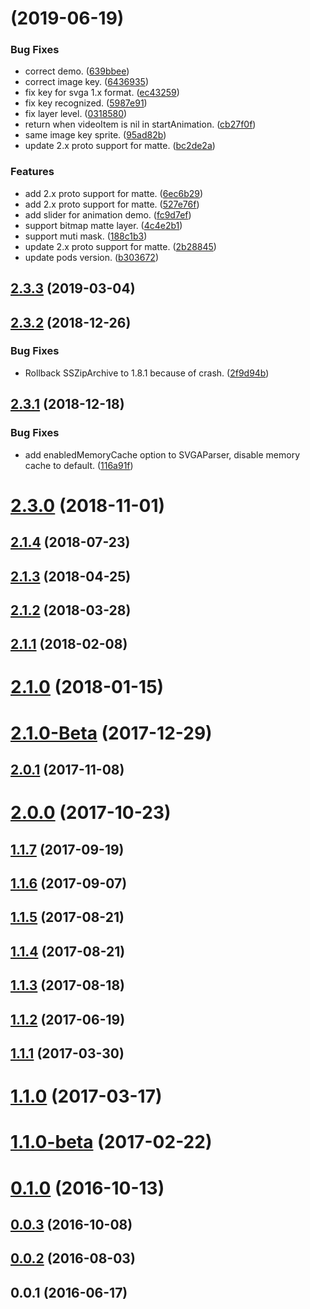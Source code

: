 #  (2019-06-19)


### Bug Fixes

* correct demo. ([639bbee](https://github.com/yyued/SVGAPlayer-iOS/commit/639bbee))
* correct image key. ([6436935](https://github.com/yyued/SVGAPlayer-iOS/commit/6436935))
* fix key for svga 1.x format. ([ec43259](https://github.com/yyued/SVGAPlayer-iOS/commit/ec43259))
* fix key recognized. ([5987e91](https://github.com/yyued/SVGAPlayer-iOS/commit/5987e91))
* fix layer level. ([0318580](https://github.com/yyued/SVGAPlayer-iOS/commit/0318580))
* return when videoItem is nil in startAnimation. ([cb27f0f](https://github.com/yyued/SVGAPlayer-iOS/commit/cb27f0f))
* same image key sprite. ([95ad82b](https://github.com/yyued/SVGAPlayer-iOS/commit/95ad82b))
* update 2.x proto support for matte. ([bc2de2a](https://github.com/yyued/SVGAPlayer-iOS/commit/bc2de2a))


### Features

* add 2.x proto support for matte. ([6ec6b29](https://github.com/yyued/SVGAPlayer-iOS/commit/6ec6b29))
* add 2.x proto support for matte. ([527e76f](https://github.com/yyued/SVGAPlayer-iOS/commit/527e76f))
* add slider for animation demo. ([fc9d7ef](https://github.com/yyued/SVGAPlayer-iOS/commit/fc9d7ef))
* support bitmap matte layer. ([4c4e2b1](https://github.com/yyued/SVGAPlayer-iOS/commit/4c4e2b1))
* support muti mask. ([188c1b3](https://github.com/yyued/SVGAPlayer-iOS/commit/188c1b3))
* update 2.x proto support for matte. ([2b28845](https://github.com/yyued/SVGAPlayer-iOS/commit/2b28845))
* update pods version. ([b303672](https://github.com/yyued/SVGAPlayer-iOS/commit/b303672))



## [2.3.3](https://github.com/yyued/SVGAPlayer-iOS/compare/2.3.2...2.3.3) (2019-03-04)



## [2.3.2](https://github.com/yyued/SVGAPlayer-iOS/compare/2.3.1...2.3.2) (2018-12-26)


### Bug Fixes

* Rollback SSZipArchive to 1.8.1 because of crash. ([2f9d94b](https://github.com/yyued/SVGAPlayer-iOS/commit/2f9d94b))



## [2.3.1](https://github.com/yyued/SVGAPlayer-iOS/compare/2.3.0...2.3.1) (2018-12-18)


### Bug Fixes

* add enabledMemoryCache option to SVGAParser, disable memory cache to default. ([116a91f](https://github.com/yyued/SVGAPlayer-iOS/commit/116a91f))



# [2.3.0](https://github.com/yyued/SVGAPlayer-iOS/compare/2.1.4...2.3.0) (2018-11-01)



## [2.1.4](https://github.com/yyued/SVGAPlayer-iOS/compare/2.1.3...2.1.4) (2018-07-23)



## [2.1.3](https://github.com/yyued/SVGAPlayer-iOS/compare/2.1.2...2.1.3) (2018-04-25)



## [2.1.2](https://github.com/yyued/SVGAPlayer-iOS/compare/2.1.1...2.1.2) (2018-03-28)



## [2.1.1](https://github.com/yyued/SVGAPlayer-iOS/compare/2.1.0...2.1.1) (2018-02-08)



# [2.1.0](https://github.com/yyued/SVGAPlayer-iOS/compare/2.1.0-Beta...2.1.0) (2018-01-15)



# [2.1.0-Beta](https://github.com/yyued/SVGAPlayer-iOS/compare/2.0.1...2.1.0-Beta) (2017-12-29)



## [2.0.1](https://github.com/yyued/SVGAPlayer-iOS/compare/2.0.0...2.0.1) (2017-11-08)



# [2.0.0](https://github.com/yyued/SVGAPlayer-iOS/compare/1.1.7...2.0.0) (2017-10-23)



## [1.1.7](https://github.com/yyued/SVGAPlayer-iOS/compare/1.1.6...1.1.7) (2017-09-19)



## [1.1.6](https://github.com/yyued/SVGAPlayer-iOS/compare/1.1.5...1.1.6) (2017-09-07)



## [1.1.5](https://github.com/yyued/SVGAPlayer-iOS/compare/1.1.4...1.1.5) (2017-08-21)



## [1.1.4](https://github.com/yyued/SVGAPlayer-iOS/compare/1.1.3...1.1.4) (2017-08-21)



## [1.1.3](https://github.com/yyued/SVGAPlayer-iOS/compare/1.1.2...1.1.3) (2017-08-18)



## [1.1.2](https://github.com/yyued/SVGAPlayer-iOS/compare/1.1.1...1.1.2) (2017-06-19)



## [1.1.1](https://github.com/yyued/SVGAPlayer-iOS/compare/1.1.0...1.1.1) (2017-03-30)



# [1.1.0](https://github.com/yyued/SVGAPlayer-iOS/compare/1.1.0-beta...1.1.0) (2017-03-17)



# [1.1.0-beta](https://github.com/yyued/SVGAPlayer-iOS/compare/0.1.0...1.1.0-beta) (2017-02-22)



# [0.1.0](https://github.com/yyued/SVGAPlayer-iOS/compare/0.0.3...0.1.0) (2016-10-13)



## [0.0.3](https://github.com/yyued/SVGAPlayer-iOS/compare/0.0.2...0.0.3) (2016-10-08)



## [0.0.2](https://github.com/yyued/SVGAPlayer-iOS/compare/0.0.1...0.0.2) (2016-08-03)



## 0.0.1 (2016-06-17)




